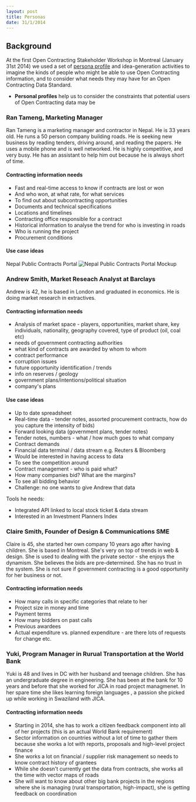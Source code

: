 ```yaml
---
layout: post
title: Personas
date: 31/1/2014
---
```


## Background

At the first Open Contracting Stakeholder Workshop in Montreal (January 31st 2014) we used a set of [persona profile](http://en.wikipedia.org/wiki/Persona_(user_experience)) and idea-generation activities to imagine the kinds of people who might be able to use Open Contracting information, and to consider what needs they may have for an Open Contracting Data Standard. 

* **Personal profiles** help us to consider the constraints that potential users of Open Contracting data may be 


### Ran Tameng, Marketing Manager

Ran Tameng is a marketing manager and contractor in Nepal. He is 33 years old. He runs a 50 person company building roads. He is seeking new business by reading tenders, driving around, and reading the papers. He uses a mobile phone and is well networked. He is highly competitive, and very busy. He has an assistant to help him out because he is always short of time. 

#### Contracting information needs

* Fast and real-time access to know if contracts are lost or won
 * And who won, at what rate, for what services
  * To find out about subcontracting opportunities
* Documents and technical specifications
* Locations and timelines
* Contracting office responsible for a contract
* Historical information to analyse the trend for who is investing in roads
* Who is running the project
* Procurement conditions

#### Use case ideas
Nepal Public Contracts Portal
![Nepal Public Contracts Portal Mockup](_images/montreal_workshop/nepal_use_case.jpg)

### Andrew Smith, Market Reseach Analyst at Barclays

Andrew is 42, he is based in London and graduated in economics. He is doing market research in extractives.

#### Contracting information needs

* Analysis of market space - players, opportunities, market share, key individuals, nationality, geography covered, type of product (oil, coal etc)
* needs of government contracting authorities
* what kind of contracts are awarded by whom to whom
* contract performance
* corruption issues
* future opportunity identification / trends
* info on reserves / geology
* government plans/intentions/political situation
* company's plans

#### Use case ideas
* Up to date spreadsheet
* Real-time data - tender notes, assorted procurement contracts, how do you capture the intensity of bids)
* Forward looking data (government plans, tender notes)
* Tender notes, numbers - what / how much goes to what company 
* Contract demands
* Financial data terminal / data stream e.g. Reuters & Bloomberg
* Would be interested in having access to data
* To see the competition around
* Contract management - who is paid what?
* How many companies bid? What are the margins?
* To see all bidding behavior
* Challenge: no one wants to give Andrew that data

Tools he needs:
* Integrated API linked to local stock ticket & data stream
* Interested in an Investment Planners Index

### Claire Smith, Founder of Design & Communications SME

Claire is 45, she started her own company 10 years ago after having children. She is based in Montreal. She's very on top of trends in web & design. She is used to dealing with the private sector - she enjoys the dynamism.  She believes the bids are pre-determined. She has no trust in the system. She is not sure if government contracting is a good opportunity for her business or not.

#### Contracting information needs

* How many calls in specific categories that relate to her
* Project size in money and time
* Payment terms
* How many bidders on past calls
* Previous awardees
* Actual expenditure vs. planned expenditure - are there lots of requests for change etc.

### Yuki, Program Manager in Rurual Transportation at the World Bank

Yuki is 48 and lives in DC with her husband and teenage children. She has an undergraduate degree in engineering. She has been at the bank for 10 years and before that she worked for JICA in road project managmenet. In her spare time she likes learning foreign languages , a passion she picked up while working in Swaziland with JICA.

#### Contracting information needs

* Starting in 2014, she has to work a citizen feedback component into all of her projects (this is an actual World Bank requirement)
* Sector information on countries without a lot of time to gather them because she works a lot with reports, proposals and high-level project finance
* She works a lot on financial / supplier risk management so needs to know contract history of grantees
* While she doesn't currently get the data from contracts, she works all the time with vector maps of roads
* She will want to know about other big bank projects in the regions where she is managing (rural transportation, high-impact), she is getting feedback on coordination
